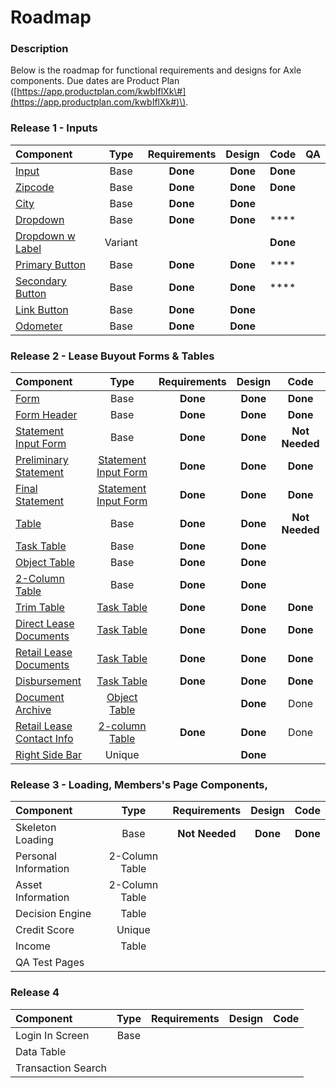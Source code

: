 # Roadmap

### Description

Below is the roadmap for functional requirements and designs for Axle components. Due dates are Product Plan \([https://app.productplan.com/kwbIflXk\#](https://app.productplan.com/kwbIflXk#)\).

### Release 1 - Inputs

| Component | Type | Requirements | Design | Code | QA |
| :--- | :---: | :---: | :---: | :---: | :---: |
| [Input](../components/input/) | Base | **Done** | **Done** | **Done** |  |
| [Zipcode ](../components/input/zipcode.md) | Base  | **Done** | **Done** | **Done** |  |
| [City ](../components/input/city.md) | Base  | **Done** | **Done** |  |  |
| [Dropdown](../components/dropdown/) | Base  | **Done** | **Done** | \*\*\*\* |  |
| [Dropdown w Label](../components/dropdown/dropdown-with-label.md) | Variant |  |  | **Done** |  |
| [Primary Button](../components/button/primary-button.md) | Base  | **Done** | **Done** | \*\*\*\* |  |
| [Secondary Button](../components/button/secondary-button.md) | Base  | **Done** | **Done** | \*\*\*\* |  |
| [Link Button](../components/button/link-button.md) | Base  | **Done** | **Done** |  |  |
| [Odometer](../components/input/odometer-mileage.md) | Base  | **Done** | **Done** |  |  |

### Release 2 - Lease Buyout Forms & Tables

| Component | Type | Requirements | Design | Code |
| :--- | :---: | :---: | :---: | :---: |
| [Form](../components/form/) | Base  | **Done** | **Done** | **Done** |
| [Form Header](../components/headers/header/) | Base  | **Done** | **Done** | **Done** |
| [Statement Input Form](../components/form/preliminary-and-final-statements.md) | Base | **Done** | **Done** | **Not Needed** |
| [Preliminary Statement](../templates/form-templates/statement-input-form-templates/lbo-preliminary-statement.md) | [Statement Input Form](../components/form/preliminary-and-final-statements.md) | **Done** | **Done** | **Done** |
| [Final Statement](../templates/form-templates/statement-input-form-templates/final-statement.md) | [Statement Input Form](../components/form/preliminary-and-final-statements.md) | **Done** | **Done** | **Done** |
| [Table](../components/task-tables/) | Base | **Done** | **Done** | **Not Needed** |
| [Task Table](../components/task-tables/task-table.md) | Base | **Done** | **Done** |  |
| [Object Table](../components/task-tables/object-table.md) | Base | **Done** | **Done** |  |
| [2-Column Table](../components/task-tables/contact-table.md) | Base | **Done** | **Done** |  |
| [Trim Table](../templates/table-templates/task-table-templates/trim.md) | [Task Table](../components/task-tables/task-table.md) | **Done** | **Done** | **Done** |
| [Direct Lease Documents](../templates/table-templates/task-table-templates/direct-lease-documents.md) | [Task Table](../components/task-tables/task-table.md) | **Done** | **Done** | **Done** |
| [Retail Lease Documents](../templates/table-templates/task-table-templates/retail-lease-documents.md) | [Task Table](../components/task-tables/task-table.md) | **Done** | **Done** | **Done** |
| [Disbursement](../templates/table-templates/task-table-templates/disbursement.md) | [Task Table](../components/task-tables/task-table.md) | **Done** | **Done** | **Done** |
| [Document Archive](../templates/table-templates/object-table-templates/archive.md) | [Object Table](../components/task-tables/object-table.md) |  | **Done** | Done |
| [Retail Lease Contact Info](../templates/table-templates/2-column-table-templates/retail-lease-contact-info.md) | [2-column Table](../components/task-tables/contact-table.md) | **Done** | **Done** | Done |
| [Right Side Bar](../snowflakes/right-side-bar.md) | Unique |  | **Done** |  |

### Release 3 - Loading, Members's Page Components, 

| Component | Type | Requirements | Design | Code |
| :--- | :---: | :---: | :---: | :---: |
| Skeleton Loading | Base | **Not** **Needed** | **Done** | **Done** |
| Personal Information | 2-Column Table |  |  |  |
| Asset Information | 2-Column Table |  |  |  |
| Decision Engine | Table |  |  |  |
| Credit Score | Unique |  |  |  |
| Income | Table |  |  |  |
| QA Test Pages |  |  |  |  |

### Release 4

| Component | Type | Requirements | Design | Code |
| :--- | :---: | :---: | :---: | :--- |
| Login In Screen | Base |  |  |  |
| Data Table |  |  |  |  |
| Transaction Search |  |  |  |  |

